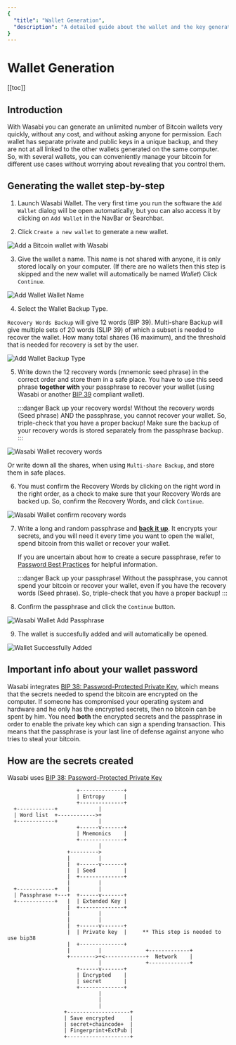 ```yaml
---
{
  "title": "Wallet Generation",
  "description": "A detailed guide about the wallet and the key generation in Wasabi. This is the Wasabi documentation, an archive of knowledge about the open-source, non-custodial and privacy-focused Bitcoin wallet for desktop."
}
---
```


# Wallet Generation

[[toc]]

## Introduction

With Wasabi you can generate an unlimited number of Bitcoin wallets very quickly, without any cost, and without asking anyone for permission.
Each wallet has separate private and public keys in a unique backup, and they are not at all linked to the other wallets generated on the same computer.
So, with several wallets, you can conveniently manage your bitcoin for different use cases without worrying about revealing that you control them.

## Generating the wallet step-by-step

1. Launch Wasabi Wallet.
The very first time you run the software the `Add Wallet` dialog will be open automatically, but you can also access it by clicking on `Add Wallet` in the NavBar or Searchbar.

2. Click `Create a new wallet` to generate a new wallet.

![Add a Bitcoin wallet with Wasabi](/AddWallet.png "Add a Bitcoin wallet with Wasabi")

3. Give the wallet a name.
This name is not shared with anyone, it is only stored locally on your computer.
(If there are no wallets then this step is skipped and the new wallet will automatically be named _Wallet_)
Click `Continue`.

![Add Wallet Wallet Name](/AddWalletWalletName.png "Add Wallet Wallet Name")

4. Select the Wallet Backup Type.

`Recovery Words Backup` will give 12 words (BIP 39).
Multi-share Backup will give multiple sets of 20 words (SLIP 39) of which a subset is needed to recover the wallet.
How many total shares (16 maximum), and the threshold that is needed for recovery is set by the user.

![Add Wallet Backup Type](/WalletBackupType.png "Add Wallet Backup Type")

5. Write down the 12 recovery words (mnemonic seed phrase) in the correct order and store them in a safe place.
You have to use this seed phrase **together with** your passphrase to recover your wallet (using Wasabi or another [BIP 39](https://github.com/bitcoin/bips/blob/master/bip-0039.mediawiki) compliant wallet).

	:::danger Back up your recovery words!
	Without the recovery words (Seed phrase) AND the passphrase, you cannot recover your wallet.
	So, triple-check that you have a proper backup!
	Make sure the backup of your recovery words is stored separately from the passphrase backup.
	:::

![Wasabi Wallet recovery words](/AddWalletRecoveryWords.png "Wasabi Wallet recovery words")

Or write down all the shares, when using `Multi-share Backup`, and store them in safe places. 

6. You must confirm the Recovery Words by clicking on the right word in the right order, as a check to make sure that your Recovery Words are backed up.
So, confirm the Recovery Words, and click `Continue`.

![Wasabi Wallet confirm recovery words](/AddWalletConfirmRecoveryWords.png "Wasabi Wallet confirm recovery words")

7. Write a long and random passphrase and **[back it up](/using-wasabi/BackupBestPractices.md)**.
It encrypts your secrets, and you will need it every time you want to open the wallet, spend bitcoin from this wallet or recover your wallet.

	If you are uncertain about how to create a secure passphrase, refer to [Password Best Practices](/using-wasabi/PasswordBestPractices.md) for helpful information.

	:::danger Back up your passphrase!
	Without the passphrase, you cannot spend your bitcoin or recover your wallet, even if you have the recovery words (Seed phrase).
	So, triple-check that you have a proper backup!
	:::

8. Confirm the passphrase and click the `Continue` button.

![Wasabi Wallet Add Passphrase](/AddWalletAddPassphrase.png "Wasabi Wallet Add Passphrase")

9. The wallet is succesfully added and will automatically be opened.

![Wallet Successfully Added](/AddWalletSuccessfullyAdded.png "Wallet Successfully Added")

## Important info about your wallet password

Wasabi integrates [BIP 38: Password-Protected Private Key](https://github.com/bitcoin/bips/blob/master/bip-0038.mediawiki), which means that the secrets needed to spend the bitcoin are encrypted on the computer.
If someone has compromised your operating system and hardware and he only has the encrypted secrets, then no bitcoin can be spent by him.
You need **both** the encrypted secrets and the passphrase in order to enable the private key which can sign a spending transaction.
This means that the passphrase is your last line of defense against anyone who tries to steal your bitcoin.

## How are the secrets created

Wasabi uses [BIP 38: Password-Protected Private Key](https://github.com/bitcoin/bips/blob/master/bip-0038.mediawiki)

```
                      +--------------+
                      | Entropy      |
                      +--------------+
  +------------+             |
  | Word list  +------------>+
  +------------+             |
                      +------v-------+
                      | Mnemonics    |
                      +--------------+
                             |
                   +--------->
                   |         |
                   |  +------v-------+
                   |  | Seed         |
                   |  +--------------+
                   |         |
  +------------+   |         |
  | Passphrase +---+  +------v-------+
  +------------+   |  | Extended Key |
                   |  +--------------+
                   |         |
                   |         |
                   |  +------v-------+
                   |  | Private key  |     ** This step is needed to use bip38
                   |  +--------------+
                   |         |              +-------------+
                   +-------->+<-------------+  Network    |
                             |              +-------------+
                      +------v-------+
                      | Encrypted    |
                      | secret       |
                      +--------------+
                             |
                             |
                             |
                  +--------------------+
                  | Save encrypted     |
                  | secret+chaincode+  |
                  | Fingerprint+ExtPub |
                  +--------------------+

```
